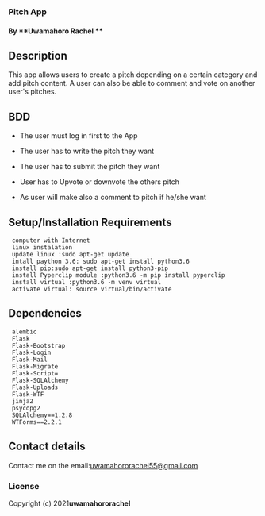 
### Pitch App
#### By **Uwamahoro Rachel **
##
## Description
This app allows users to create a pitch depending on a certain category and add pitch content. A user can also be able to comment and vote on another user's pitches.


## BDD

* The user must log in first to the App
* The user has to write the pitch they want

* The user has to submit the  pitch they want 
* User has to Upvote or downvote the others pitch
* As user will make also a comment to pitch if he/she want



## Setup/Installation Requirements
     computer with Internet
     linux instalation 
     update linux :sudo apt-get update
     intall paython 3.6: sudo apt-get install python3.6
     install pip:sudo apt-get install python3-pip 
     install Pyperclip module :python3.6 -m pip install pyperclip
     install virtual :python3.6 -m venv virtual
     activate virtual: source virtual/bin/activate


## Dependencies
     alembic
     Flask
     Flask-Bootstrap
     Flask-Login
     Flask-Mail
     Flask-Migrate
     Flask-Script=
     Flask-SQLAlchemy
     Flask-Uploads
     Flask-WTF
     jinja2
     psycopg2
     SQLAlchemy==1.2.8
     WTForms==2.2.1


## Contact details
Contact me on the email:uwamahororachel55@gmail.com
### License
Copyright (c) 2021**uwamahororachel**
